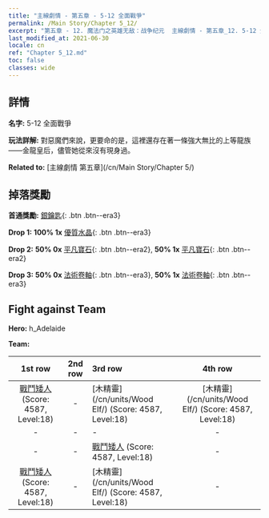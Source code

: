 ```yaml
---
title: "主線劇情 - 第五章 - 5-12 全面戰爭"
permalink: /Main Story/Chapter 5_12/
excerpt: "第五章 - 12. 魔法门之英雄无敌：战争纪元  主線劇情 - 第五章_12. 5-12 全面戰爭"
last_modified_at: 2021-06-30
locale: cn
ref: "Chapter 5_12.md"
toc: false
classes: wide
---
```


## 詳情

 **名字:** 5-12 全面戰爭

 **玩法詳解:** 對惡魔們來說，更要命的是，這裡還存在著一條強大無比的上等龍族——金龍皇后，儘管她從來沒有現身過。

 **Related to:** [主線劇情 第五章](/cn/Main Story/Chapter 5/)

## 掉落獎勵

 **首通獎勵:** [銀鑰匙](/cn/Items/con_693/){: .btn .btn--era3}

 **Drop 1:** **100% 1x** [優質水晶](/cn/Items/mat_17/){: .btn .btn--era3}

 **Drop 2:** **50% 0x** [平凡寶石](/cn/Items/mat_10/){: .btn .btn--era2}, **50% 1x** [平凡寶石](/cn/Items/mat_10/){: .btn .btn--era2}

 **Drop 3:** **50% 0x** [法術卷軸](/cn/Items/con_694/){: .btn .btn--era3}, **50% 1x** [法術卷軸](/cn/Items/con_694/){: .btn .btn--era3}


## Fight against Team
 **Hero:** h_Adelaide

 **Team:**


  | 1st row | 2nd row | 3rd row | 4th row |
  |:----:|:----:|:----|:----:|
  | [戰鬥矮人](/cn/units/Dwarf/) (Score: 4587, Level:18)  | - | [木精靈](/cn/units/Wood Elf/) (Score: 4587, Level:18)  | [木精靈](/cn/units/Wood Elf/) (Score: 4587, Level:18)  |
  | - | - | - | - |
  | - | - | [戰鬥矮人](/cn/units/Dwarf/) (Score: 4587, Level:18)  | - |
  | [戰鬥矮人](/cn/units/Dwarf/) (Score: 4587, Level:18)  | - | [木精靈](/cn/units/Wood Elf/) (Score: 4587, Level:18)  | - |


